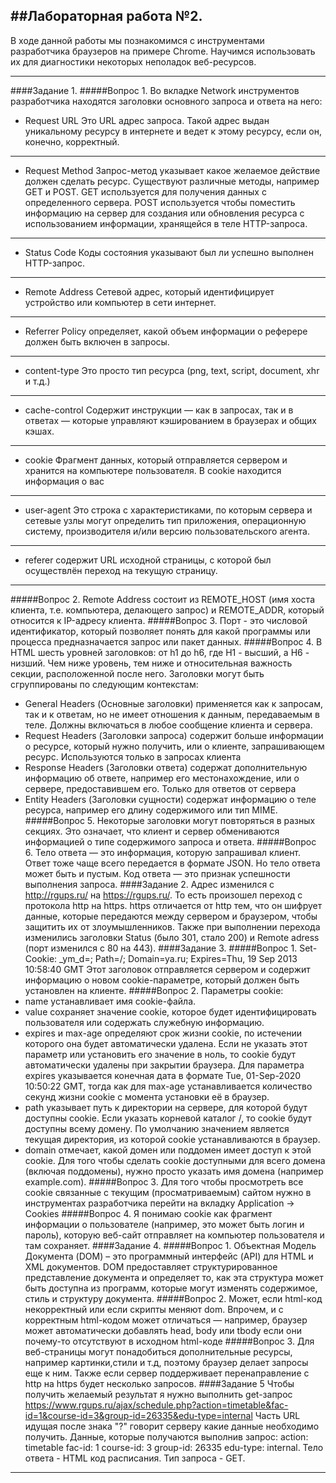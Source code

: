 ##Лабораторная работа №2.
---
В ходе данной работы мы познакомимся с инструментами разработчика браузеров на примере Chrome. Научимся использовать их для диагностики некоторых неполадок веб-ресурсов.
___
####Задание 1.
#####Вопрос 1.
Во вкладке Network инструментов разработчика находятся заголовки основного запроса и ответа на него:

- Request URL
Это URL адрес запроса. Такой адрес выдан уникальному ресурсу в интернете и ведет к этому ресурсу, если он, конечно, корректный.
___
- Request Method
Запрос-метод указывает какое желаемое действие должен сделать ресурс. Существуют различные методы, например GET и POST. 
GET используется для получения данных с определенного сервера.
POST используется чтобы поместить информацию на сервер для создания или обновления ресурса с использованием информации, хранящейся в теле HTTP-запроса.
___
- Status Code
Коды состояния указывают был ли успешно выполнен HTTP-запрос.

___
- Remote Address
Сетевой адрес, который идентифицирует устройство или компьютер в сети интернет.

___
- Referrer Policy
определяет, какой объем информации о реферере должен быть включен в запросы.
___
- content-type
Это просто тип ресурса (png, text, script, document, xhr и т.д.)
___
- cache-control
Содержит инструкции — как в запросах, так и в ответах — которые управляют кэшированием в браузерах и общих кэшах.
___
- cookie
 Фрагмент данных, который отправляется сервером и хранится на компьютере пользователя. В cookie находится информация о вас
___
- user-agent
Это строка с характеристиками, по которым сервера и сетевые узлы могут определить тип приложения, операционную систему, производителя и/или версию пользовательского агента.
___
- referer
содержит URL исходной страницы, с которой был осуществлён переход на текущую страницу.
____
#####Вопрос 2.
 Remote Address состоит из REMOTE_HOST (имя хоста клиента, т.е. компьютера, делающего запрос) и REMOTE_ADDR, который относится к IP-адресу клиента.
#####Вопрос 3.
Порт - это числовой идентификатор, который позволяет понять для какой программы или процесса предназначается запрос или пакет данных.
#####Вопрос 4.
В HTML шесть уровней заголовков: от h1 до h6, где H1 - высший, а H6 - низший. Чем ниже уровень, тем ниже и относительная важность секции, расположенной после него.
Заголовки могут быть сгруппированы по следующим контекстам:
- General Headers (Основные заголовки) применяется как к запросам, так и к ответам, но не имеет отношения к данным, передаваемым в теле. Должны включаться в любое сообщение клиента и сервера.
- Request Headers (Заголовки запроса) содержит больше информации о ресурсе, который нужно получить, или о клиенте, запрашивающем ресурс. Используются только в запросах клиента
- Response Headers (Заголовки ответа) содержат дополнительную информацию об ответе, например его местонахождение, или о сервере, предоставившем его. Только для ответов от сервера
- Entity Headers (Заголовки сущности) содержат информацию о теле ресурса, например его длину содержимого или тип MIME.
#####Вопрос 5.
Некоторые заголовки могут повторяться в разных секциях. Это означает, что клиент и сервер обмениваются информацией о типе содержимого запроса и ответа.
#####Вопрос 6.
Тело ответа — это информация, которую запрашивал клиент. Ответ тоже чаще всего передается в формате JSON. Но тело ответа может быть и пустым. Код ответа — это признак успешности выполнения запроса.
####Задание 2.
Адрес изменился с http://rgups.ru/ на https://rgups.ru/.
То есть произошел переход с протокола http на https. https отличается от http тем, что он шифрует данные, которые передаются между сервером и браузером, чтобы защитить их от злоумышленников. Также при выполнении перехода изменились заголовки Status (было 301, стало 200) и Remote adress (порт изменился с 80 на 443).
####Задание 3.
#####Вопрос 1.
Set-Cookie: _ym_d=; Path=/; Domain=ya.ru; Expires=Thu, 19 Sep 2013 10:58:40 GMT Этот заголовок отправляется сервером и содержит информацию о новом cookie-параметре, который должен быть установлен на клиенте.
#####Вопрос 2.
Параметры cookie:
- name устанавливает имя cookie-файла.
- value сохраняет значение cookie, которое будет идентифицировать пользователя или содержать служебную информацию.
- expires и max-age определяют срок жизни cookie, по истечении которого она будет автоматически удалена. Если не указать этот параметр или установить его значение в ноль, то cookie будут автоматически удалены при закрытии браузера. Для параметра expires указывается конечная дата в формате Tue, 01-Sep-2020 10:50:22 GMT, тогда как для max-age устанавливается количество секунд жизни cookie с момента установки её в браузер.
- path указывает путь к директории на сервере, для которой будут доступны cookie. Если указать корневой каталог /, то cookie будут доступны всему домену. По умолчанию значением является текущая директория, из которой cookie устанавливаются в браузер.
- domain отмечает, какой домен или поддомен имеет доступ к этой cookie. Для того чтобы сделать cookie доступными для всего домена (включая поддомены), нужно просто указать имя домена (например example.com).
#####Вопрос 3.
Для того чтобы просмотреть все cookie связанные с текущим (просматриваемым) сайтом нужно в инструментах разработчика перейти на вкладку Application -> Cookies
#####Вопрос 4.
Я понимаю cookie как фрагмент информации о пользователе (например, это может быть логин и пароль), которую веб-сайт отправляет на компьютер пользователя и там сохраняет.
####Задание 4.
#####Вопрос 1.
Объектная Модель Документа (DOM) – это программный интерфейс (API) для HTML и XML документов. DOM предоставляет структурированное представление документа и определяет то, как эта структура может быть доступна из программ, которые могут изменять содержимое, стиль и структуру документа. 
#####Вопрос 2.
Может, если html-код некорректный или если скрипты меняют dom.
Впрочем, и с корректным html-кодом может отличаться — например, браузер может автоматически добавлять head, body или tbody если они почему-то отсутствуют в исходном html-коде
#####Вопрос 3.
Для веб-страницы могут понадобиться дополнительные ресурсы, например картинки,стили и т.д, поэтому браузер делает запросы еще к ним. Также если сервер поддерживает перенаправление с http на https будет несколько запросов.
####Задание 5
Чтобы получить желаемый результат я нужно выполнить get-запрос
https://www.rgups.ru/ajax/schedule.php?action=timetable&fac-id=1&course-id=3&group-id=26335&edu-type=internal Часть URL идущая после знака "?" говорит серверу какие данные необходимо получить. Данные, которые  получаются выполнив запрос: action: timetable fac-id: 1 course-id: 3 group-id: 26335 edu-type: internal.
Тело ответа - HTML код расписания.
Тип запроса - GET.
___